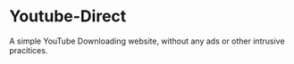 # Youtube-Direct
A simple YouTube Downloading website, without any ads or other intrusive pracitices.